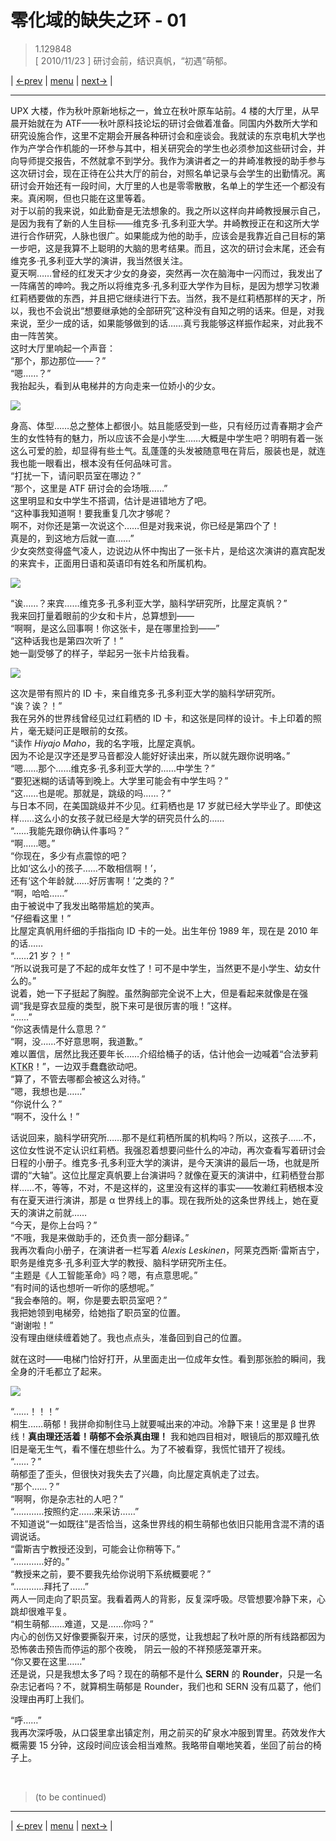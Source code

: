 # 零化域的缺失之环 - 01
> 1.129848  
> [ 2010/11/23 ] 研讨会前，结识真帆，“初遇”萌郁。  

| [←prev](./0000) | [menu](../) | [next→](./0002) |

---

UPX 大楼，作为秋叶原新地标之一，耸立在秋叶原车站前。4 楼的大厅里，从早晨开始就在为 ATF——秋叶原科技论坛的研讨会做着准备。同国内外数所大学和研究设施合作，这里不定期会开展各种研讨会和座谈会。我就读的东京电机大学也作为产学合作机能的一环参与其中，相关研究会的学生也必须参加这些研讨会，并向导师提交报告，不然就拿不到学分。我作为演讲者之一的井崎准教授的助手参与这次研讨会，现在正待在公共大厅的前台，对照名单记录与会学生的出勤情况。离研讨会开始还有一段时间，大厅里的人也是零零散散，名单上的学生还一个都没有来。真闲啊，但也只能在这里等着。  
对于以前的我来说，如此勤奋是无法想象的。我之所以这样向井崎教授展示自己，是因为我有了新的人生目标——维克多·孔多利亚大学。井崎教授正在和这所大学进行合作研究，人脉也很广。如果能成为他的助手，应该会是我靠近自己目标的第一步吧，这是我算不上聪明的大脑的思考结果。而且，这次的研讨会末尾，还会有维克多·孔多利亚大学的演讲，我当然很关注。  
夏天啊……曾经的红发天才少女的身姿，突然再一次在脑海中一闪而过，我发出了一阵痛苦的呻吟。我之所以将维克多·孔多利亚大学作为目标，是因为想学习牧濑红莉栖要做的东西，并且把它继续进行下去。当然，我不是红莉栖那样的天才，所以，我也不会说出“想要继承她的全部研究”这种没有自知之明的话来。但是，对我来说，至少一成的话，如果能够做到的话……真亏我能够这样振作起来，对此我不由一阵苦笑。  
这时大厅里响起一个声音：  
“那个，那边那位——？”  
“嗯……？”  
我抬起头，看到从电梯井的方向走来一位娇小的少女。  

![](../static/image/0001-1.png)

身高、体型……总之整体上都很小。姑且能感受到一些，只有经历过青春期才会产生的女性特有的魅力，所以应该不会是小学生……大概是中学生吧？明明有着一张这么可爱的脸，却显得有些土气。乱蓬蓬的头发被随意甩在背后，服装也是，就连我也能一眼看出，根本没有任何品味可言。  
“打扰一下，请问职员室在哪边？”  
“那个，这里是 ATF 研讨会的会场哦……”  
这里明显和女中学生不搭调，估计是进错地方了吧。  
“这种事我知道啊！要我重复几次才够呢？  
 啊不，对你还是第一次说这个……但是对我来说，你已经是第四个了！  
 真是的，到这地方后就一直……”  
 少女突然变得盛气凌人，边说边从怀中掏出了一张卡片，是给这次演讲的嘉宾配发的来宾卡，正面用日语和英语印有姓名和所属机构。  

![](../static/image/0001-2.png)

“诶……？来宾……维克多·孔多利亚大学，脑科学研究所，比屋定真帆？”  
我来回打量着眼前的少女和卡片，总算想到——  
“啊啊，是这么回事啊！你这张卡，是在哪里捡到——”  
“这种话我也是第四次听了！”  
她一副受够了的样子，举起另一张卡片给我看。  

![](../static/image/0001-3.png)

这次是带有照片的 ID 卡，来自维克多·孔多利亚大学的脑科学研究所。  
“诶？诶？！”  
我在另外的世界线曾经见过红莉栖的 ID 卡，和这张是同样的设计。卡上印着的照片，毫无疑问正是眼前的女孩。  
“读作 *Hiyajo Maho*，我的名字哦，比屋定真帆。  
 因为不论是汉字还是罗马音都没人能好好读出来，所以就先跟你说明咯。”  
“嗯……那个……维克多·孔多利亚大学的……中学生？”  
“要犯迷糊的话请等到晚上。大学里可能会有中学生吗？”  
“这……也是呢。那就是，跳级的吗……？”  
与日本不同，在美国跳级并不少见。红莉栖也是 17 岁就已经大学毕业了。即使这样……这么小的女孩子就已经是大学的研究员什么的……  
“……我能先跟你确认件事吗？”  
“啊……嗯。”  
“你现在，多少有点震惊的吧？  
 比如‘这么小的孩子……不敢相信啊！’，  
 还有‘这个年龄就……好厉害啊！’之类的？”  
“啊，哈哈……”  
由于被说中了我发出略带尴尬的笑声。  
“仔细看这里！”  
比屋定真帆用纤细的手指指向 ID 卡的一处。出生年份 1989 年，现在是 2010 年的话……  
“……21 岁？！”  
“所以说我可是了不起的成年女性了！可不是中学生，当然更不是小学生、幼女什么的。”  
说着，她一下子挺起了胸膛。虽然胸部完全说不上大，但是看起来就像是在强调“我是穿衣显瘦的类型，脱下来可是很厉害的哦！”这样。  
“……”  
“你这表情是什么意思？”  
“啊，没……不好意思啊，我道歉。”  
难以置信，居然比我还要年长……介绍给桶子的话，估计他会一边喊着“合法萝莉 <abbr title="表示事情按预想进行而兴奋激动的状态，“来啦！就是这个！（日文 kitakore）”的缩略语">KTKR</abbr>！”，一边双手蠢蠢欲动吧。  
“算了，不管去哪都会被这么对待。”  
“嗯，我想也是……”  
“你说什么？”  
“啊不，没什么！”  

话说回来，脑科学研究所……那不是红莉栖所属的机构吗？所以，这孩子……不，这位女性说不定认识红莉栖。我强忍着想要问些什么的冲动，再次查看写着研讨会日程的小册子。维克多·孔多利亚大学的演讲，是今天演讲的最后一场，也就是所谓的“大轴”。这位比屋定真帆要上台演讲吗？就像在夏天的演讲中，红莉栖登台那样……不，等等，不对，不是这样的，这里没有这样的事实——牧濑红莉栖根本没有在夏天进行演讲，那是 α 世界线上的事。现在我所处的这条世界线上，她在夏天的演讲之前就……  
“今天，是你上台吗？”  
“不哦，我是来做助手的，还负责一部分翻译。”  
我再次看向小册子，在演讲者一栏写着 *Alexis Leskinen*，阿莱克西斯·雷斯吉宁，职务是维克多·孔多利亚大学的教授、脑科学研究所主任。  
“主题是《人工智能革命》吗？嗯，有点意思呢。”  
“有时间的话也想听一听你的感想呢。”  
“我会奉陪的。啊，你是要去职员室吧？”  
我把她领到电梯旁，给她指了职员室的位置。  
“谢谢啦！”  
没有理由继续缠着她了。我也点点头，准备回到自己的位置。  

就在这时——电梯门恰好打开，从里面走出一位成年女性。看到那张脸的瞬间，我全身的汗毛都立了起来。

![](../static/image/0001-4.png)

“……！！！”  
桐生……萌郁！我拼命抑制住马上就要喊出来的冲动。冷静下来！这里是 β 世界线！**真由理还活着！萌郁不会杀真由理！** 我和她四目相对，眼镜后的那双瞳孔依旧是毫无生气，看不懂在想些什么。为了不被看穿，我慌忙错开了视线。  
“……？”  
萌郁歪了歪头，但很快对我失去了兴趣，向比屋定真帆走了过去。  
“那个……？”  
“啊啊，你是杂志社的人吧？”  
“…………按照约定……来采访……”  
不知道说“一如既往”是否恰当，这条世界线的桐生萌郁也依旧只能用含混不清的语调说话。  
“雷斯吉宁教授还没到，可能会让你稍等下。”  
“…………好的。”  
“教授来之前，要不要我先给你说明下系统概要呢？”  
“…………拜托了……”  
两人一同走向了职员室。我看着两人的背影，反复深呼吸。尽管想要冷静下来，心跳却很难平复。  
“桐生萌郁……难道，又是……你吗？”  
内心的创伤又好像要撕裂开来，讨厌的感觉，让我想起了秋叶原的所有线路都因为恐怖袭击预告而停运的那个夜晚，
阴云一般的不祥预感笼罩开来。  
“你又要在这里……”  
还是说，只是我想太多了吗？现在的萌郁不是什么 **SERN** 的 **Rounder**，只是一名杂志记者吗？不，就算桐生萌郁是 Rounder，我们也和 SERN 没有瓜葛了，他们没理由再盯上我们。  

“呼……”  
我再次深呼吸，从口袋里拿出镇定剂，用之前买的矿泉水冲服到胃里。药效发作大概需要 15 分钟，这段时间应该会相当难熬。我略带自嘲地笑着，坐回了前台的椅子上。  


<br/>

> (to be continued)
---

| [←prev](./0000) | [menu](../) | [next→](./0002) |
